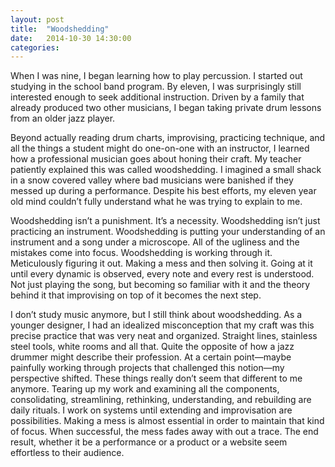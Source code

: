 ```yaml
---
layout: post
title:  "Woodshedding"
date:   2014-10-30 14:30:00
categories:
---
```


When I was nine, I began learning how to play percussion. I started out studying in the school band program. By eleven, I was surprisingly still interested enough to seek additional instruction. Driven by a family that already produced two other musicians, I began taking private drum lessons from an older jazz player. 

Beyond actually reading drum charts, improvising, practicing technique, and all the things a student might do one-on-one with an instructor, I learned how a professional musician goes about honing their craft. My teacher patiently explained this was called woodshedding. I imagined a small shack in a snow covered valley where bad musicians were banished if they messed up during a performance. Despite his best efforts, my eleven year old mind couldn’t fully understand what he was trying to explain to me.

<!--more-->

Woodshedding isn’t a punishment. It’s a necessity. Woodshedding isn’t just practicing an instrument. Woodshedding is putting your understanding of an instrument and a song under a microscope. All of the ugliness and the mistakes come into focus. Woodshedding is working through it. Meticulously figuring it out. Making a mess and then solving it. Going at it until every dynamic is observed, every note and every rest is understood. Not just playing the song, but becoming so familiar with it and the theory behind it that improvising on top of it becomes the next step.

I don’t study music anymore, but I still think about woodshedding. As a younger  designer, I had an idealized misconception that my craft was this precise practice that was very neat and organized.  Straight lines, stainless steel tools, white rooms and all that. Quite the opposite of how a jazz drummer might describe their profession. At a certain point—maybe painfully working through projects that challenged this notion—my perspective shifted. These things really don’t seem that different to me anymore. Tearing up my work and examining all the components, consolidating, streamlining, rethinking, understanding, and rebuilding are daily rituals. I work on systems until extending and improvisation are possibilities. Making a mess is almost essential in order to maintain that kind of focus. When successful, the mess fades away with out a trace. The end result, whether it be a performance or a product or a website seem effortless to their audience.
